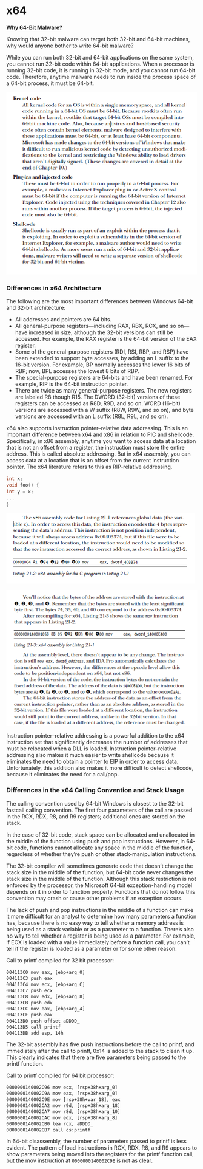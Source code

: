 # x64 

**<u>Why 64-Bit Malware?</u>**

Knowing that 32-bit malware can target both 32-bit and 64-bit machines, why
would anyone bother to write 64-bit malware?

While you can run both 32-bit and 64-bit applications on the same system,
you cannot run 32-bit code within 64-bit applications. When a processor is
running 32-bit code, it is running in 32-bit mode, and you cannot run 64-bit
code. Therefore, anytime malware needs to run inside the process space of a
64-bit process, it must be 64-bit.

![malware](./screenshots/malware.png)

### Differences in x64 Architecture

The following are the most important differences between Windows 64-bit
and 32-bit architecture:

-  All addresses and pointers are 64 bits.
-  All general-purpose registers—including RAX, RBX, RCX, and so on—
  have increased in size, although the 32-bit versions can still be accessed.
  For example, the RAX register is the 64-bit version of the EAX register.
- Some of the general-purpose registers (RDI, RSI, RBP, and RSP) have
  been extended to support byte accesses, by adding an L suffix to the
  16-bit version. For example, BP normally accesses the lower 16 bits of
  RBP; now, BPL accesses the lowest 8 bits of RBP.
- The special-purpose registers are 64-bits and have been renamed. For
  example, RIP is the 64-bit instruction pointer.
-  There are twice as many general-purpose registers. The new registers
  are labeled R8 though R15. The DWORD (32-bit) versions of these registers
  can be accessed as R8D, R9D, and so on. WORD (16-bit) versions are
  accessed with a W suffix (R8W, R9W, and so on), and byte versions
  are accessed with an L suffix (R8L, R9L, and so on).

x64 also supports instruction pointer–relative data addressing. This is
an important difference between x64 and x86 in relation to PIC and shellcode.
Specifically, in x86 assembly, anytime you want to access data at a
location that is not an offset from a register, the instruction must store the
entire address. This is called absolute addressing. But in x64 assembly, you
can access data at a location that is an offset from the current instruction
pointer. The x64 literature refers to this as RIP-relative addressing.

```c
int x;
void foo() {
int y = x;
...
}
```

![x86](./screenshots/x86.png)

![x64](./screenshots/x64.png)

Instruction pointer–relative addressing is a powerful addition to the x64
instruction set that significantly decreases the number of addresses that must
be relocated when a DLL is loaded. Instruction pointer–relative addressing
also makes it much easier to write shellcode because it eliminates the need to
obtain a pointer to EIP in order to access data. Unfortunately, this addition
also makes it more difficult to detect shellcode, because it eliminates the
need for a call/pop.



### Differences in the x64 Calling Convention and Stack Usage

The calling convention used by 64-bit Windows is closest to the 32-bit fastcall
calling convention. The first four parameters of the call are passed in the RCX, RDX, R8, and R9 registers; additional ones are stored on the stack.

In the case of 32-bit code, stack space can be allocated and unallocated in
the middle of the function using push and pop instructions. However, in 64-bit
code, functions cannot allocate any space in the middle of the function,
regardless of whether they’re push or other stack-manipulation instructions.

The 32-bit compiler will sometimes generate code that doesn’t change
the stack size in the middle of the function, but 64-bit code never changes the
stack size in the middle of the function. Although this stack restriction is not
enforced by the processor, the Microsoft 64-bit exception-handling model
depends on it in order to function properly. Functions that do not follow this
convention may crash or cause other problems if an exception occurs.

The lack of push and pop instructions in the middle of a function can
make it more difficult for an analyst to determine how many parameters a
function has, because there is no easy way to tell whether a memory address
is being used as a stack variable or as a parameter to a function. There’s also
no way to tell whether a register is being used as a parameter. For example, if
ECX is loaded with a value immediately before a function call, you can’t tell
if the register is loaded as a parameter or for some other reason.

Call to printf compiled for 32 bit processor:

```assembly
004113C0 mov eax, [ebp+arg_0]
004113C3 push eax
004113C4 mov ecx, [ebp+arg_C]
004113C7 push ecx
004113C8 mov edx, [ebp+arg_8]
004113CB push edx
004113CC mov eax, [ebp+arg_4]
004113CF push eax
004113D0 push offset aDDDD_
004113D5 call printf
004113DB add esp, 14h
```

The 32-bit assembly has five push instructions before the call to printf,
and immediately after the call to printf, 0x14 is added to the stack to clean it
up. This clearly indicates that there are five parameters being passed to the
printf function.



Call to printf compiled for 64 bit processor:

```assembly
0000000140002C96 mov ecx, [rsp+38h+arg_0]
0000000140002C9A mov eax, [rsp+38h+arg_0]
0000000140002C9E mov [rsp+38h+var_18], eax
0000000140002CA2 mov r9d, [rsp+38h+arg_18]
0000000140002CA7 mov r8d, [rsp+38h+arg_10]
0000000140002CAC mov edx, [rsp+38h+arg_8]
0000000140002CB0 lea rcx, aDDDD_
0000000140002CB7 call cs:printf
```

In 64-bit disassembly, the number of parameters passed to printf is less
evident. The pattern of load instructions in RCX, RDX, R8, and R9 appears
to show parameters being moved into the registers for the printf function
call, but the mov instruction at `0000000140002C9E` is not as clear.